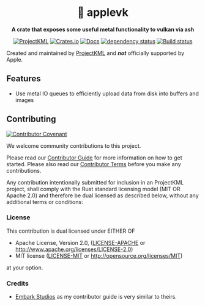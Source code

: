 <div align="center">

# 🍎 applevk

**A crate that exposes some useful metal functionality to vulkan via ash**


[![ProjectKML](https://img.shields.io/badge/projectkml-open%20source-blueviolet.svg)](https://github.com/ProjectKML)
[![Crates.io](https://img.shields.io/crates/v/applevk.svg)](https://crates.io/crates/applevk)
[![Docs](https://docs.rs/applevk/badge.svg)](https://docs.rs/applevk)
[![dependency status](https://deps.rs/repo/github/ProjectKML/applevk/status.svg)](https://deps.rs/repo/github/ProjectKML/applevk)
[![Build status](https://github.com/ProjectKML/applevk/workflows/CI/badge.svg)](https://github.com/ProjectKML/applevk/actions)
</div>

Created and maintained by [ProjectKML](https://github.com/projectkml) and _**not**_ officially supported by Apple.

## Features

- Use metal IO queues to efficiently upload data from disk into buffers and images

## Contributing

[![Contributor Covenant](https://img.shields.io/badge/contributor%20covenant-v1.4-ff69b4.svg)](CODE_OF_CONDUCT.md)

We welcome community contributions to this project.

Please read our [Contributor Guide](CONTRIBUTING.md) for more information on how to get started.
Please also read our [Contributor Terms](CONTRIBUTING.md#contributor-terms) before you make any contributions.

Any contribution intentionally submitted for inclusion in an ProjectKML project, shall comply with the Rust standard licensing model (MIT OR Apache 2.0) and therefore be dual licensed as described below, without any additional terms or conditions:

### License

This contribution is dual licensed under EITHER OF

- Apache License, Version 2.0, ([LICENSE-APACHE](LICENSE-APACHE) or <http://www.apache.org/licenses/LICENSE-2.0>)
- MIT license ([LICENSE-MIT](LICENSE-MIT) or <http://opensource.org/licenses/MIT>)

at your option.

### Credits
* [Embark Studios](https://github.com/EmbarkStudios/fsr-rs/blob/main/CONTRIBUTING.md) as my contributor guide is very similar to theirs.